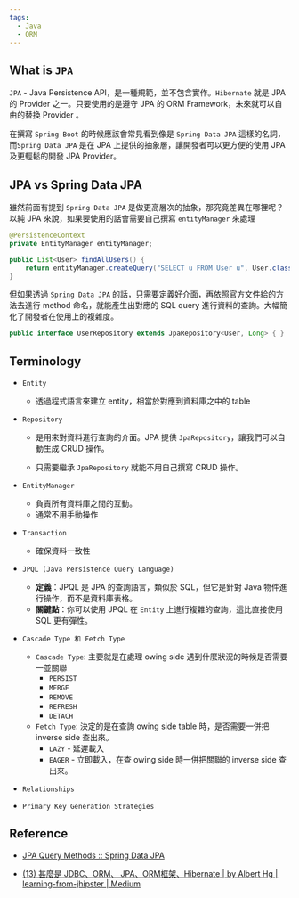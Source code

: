```yaml
---
tags:
  - Java
  - ORM
---
```

## What is `JPA`

`JPA` - Java Persistence API，是一種規範，並不包含實作。`Hibernate` 就是 JPA 的 Provider 之一。只要使用的是遵守 JPA 的 ORM Framework，未來就可以自由的替換 Provider 。

在撰寫 `Spring Boot` 的時候應該會常見看到像是 `Spring Data JPA` 這樣的名詞，
而`Spring Data JPA` 是在 JPA 上提供的抽象層，讓開發者可以更方便的使用 JPA 及更輕鬆的開發 JPA Provider。


## JPA vs Spring Data JPA

雖然前面有提到 `Spring Data JPA` 是做更高層次的抽象，那究竟差異在哪裡呢？以純 JPA 來說，如果要使用的話會需要自己撰寫 `entityManager` 來處理

```java
@PersistenceContext
private EntityManager entityManager;

public List<User> findAllUsers() {
    return entityManager.createQuery("SELECT u FROM User u", User.class).getResultList();
}

```

但如果透過 `Spring Data JPA` 的話，只需要定義好介面，再依照官方文件給的方法去進行 method 命名，就能產生出對應的 SQL query 進行資料的查詢。大幅簡化了開發者在使用上的複雜度。

```java
public interface UserRepository extends JpaRepository<User, Long> { }
```


## Terminology

- `Entity` 
	-  透過程式語言來建立 entity，相當於對應到資料庫之中的 table

- `Repository` 

	- 是用來對資料進行查詢的介面。JPA 提供 `JpaRepository`，讓我們可以自動生成 CRUD 操作。
	
	- 只需要繼承 `JpaRepository` 就能不用自己撰寫 CRUD 操作。

- `EntityManager` 
	- 負責所有資料庫之間的互動。
	- 通常不用手動操作

- `Transaction`

	- 確保資料一致性

-  `JPQL (Java Persistence Query Language)`

	- **定義**：JPQL 是 JPA 的查詢語言，類似於 SQL，但它是針對 Java 物件進行操作，而不是資料庫表格。
	- **關鍵點**：你可以使用 JPQL 在 `Entity` 上進行複雜的查詢，這比直接使用 SQL 更有彈性。

- `Cascade Type 和 Fetch Type`
	- `Cascade Type`: 主要就是在處理 owing side 遇到什麼狀況的時候是否需要一並關聯
		- `PERSIST`
		- `MERGE`
		- `REMOVE`
		- `REFRESH`
		- `DETACH`
	- `Fetch Type`: 決定的是在查詢 owing side table 時，是否需要一併把 inverse side 查出來。
		 - `LAZY` - 延遲載入
		- `EAGER` - 立即載入，在查 owing side 時一併把關聯的 inverse side 查出來。

- `Relationships`

- `Primary Key Generation Strategies`

## Reference

- [JPA Query Methods :: Spring Data JPA](https://docs.spring.io/spring-data/jpa/reference/jpa/query-methods.html#jpa.query-methods.query-creation)

- [(13) 甚麼是 JDBC、ORM、 JPA、ORM框架、Hibernate | by Albert Hg | learning-from-jhipster | Medium](https://medium.com/learning-from-jhipster/13-%E7%94%9A%E9%BA%BC%E6%98%AF-jdbc-orm-jpa-orm%E6%A1%86%E6%9E%B6-hibernate-c762a8c5e112)